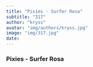 ```yaml
---
title: "Pixies - Surfer Rosa"
subtitle: "317"
author: "kryss"
avatar: "img/authors/kryss.jpg"
image: "img/317.jpg"
date:
---
```


### Pixies - Surfer Rosa
